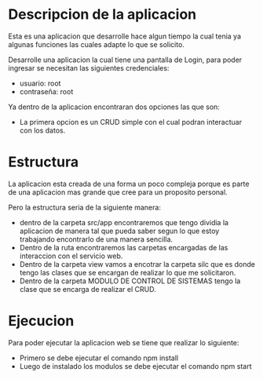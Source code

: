 # Descripcion de la aplicacion
Esta es una aplicacion que desarrolle hace algun tiempo la cual tenia ya algunas funciones las cuales adapte lo que se solicito.

Desarrolle una aplicacion la cual tiene una pantalla de Login, para poder ingresar se necesitan las siguientes credenciales:
* usuario: root
* contraseña: root

Ya dentro de la aplicacion encontraran dos opciones las que son: 
* La primera opcion es un CRUD simple con el cual podran interactuar con los datos.

# Estructura
La aplicacion esta creada de una forma un poco compleja porque es parte de una aplicacion mas grande que cree para un proposito personal.

Pero la estructura seria de la siguiente manera:
* dentro de la carpeta src/app encontraremos que tengo dividia la aplicacion de manera tal que pueda saber segun lo que estoy trabajando encontrarlo de una manera sencilla.
* Dentro de la ruta encontraremos las carpetas encargadas de las interaccion con el servicio web.
* Dentro de la carpeta view vamos a encotrar la carpeta silc que es donde tengo las clases que se encargan de realizar lo que me solicitaron.
* Dentro de la carpeta MODULO DE CONTROL DE SISTEMAS tengo la clase que se encarga de realizar el CRUD.

# Ejecucion
Para poder ejecutar la aplicacion web se tiene que realizar lo siguiente:
* Primero se debe ejecutar el comando npm install 
* Luego de instalado los modulos se debe ejecutar el comando npm start